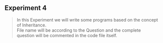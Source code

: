 ## Experiment 4
> In this Experiment we will write some programs based on the concept of Inheritance.<br>
> File name will be according to the Question and the complete question will be commented in the code file itself.